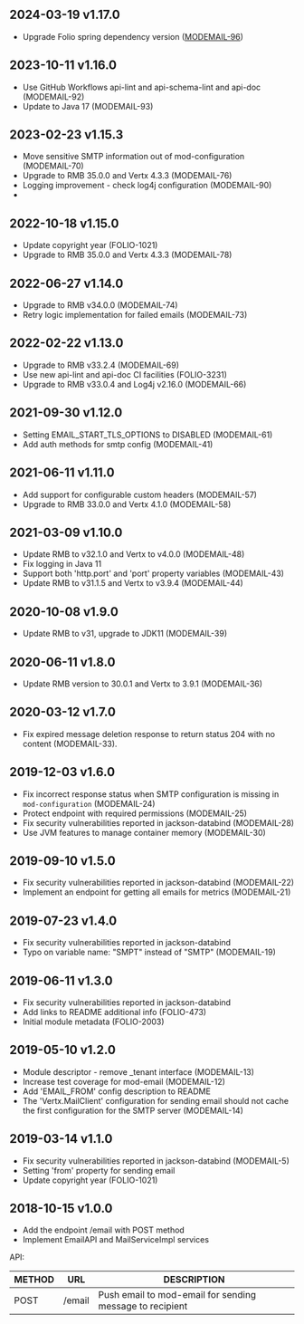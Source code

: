 ## 2024-03-19 v1.17.0
* Upgrade Folio spring dependency version ([MODEMAIL-96](https://issues.folio.org/browse/MODEMAIL-96))


## 2023-10-11 v1.16.0
* Use GitHub Workflows api-lint and api-schema-lint and api-doc (MODEMAIL-92)
* Update to Java 17 (MODEMAIL-93)


## 2023-02-23 v1.15.3
* Move sensitive SMTP information out of mod-configuration (MODEMAIL-70)
* Upgrade to RMB 35.0.0 and Vertx 4.3.3 (MODEMAIL-76)
* Logging improvement - check log4j configuration (MODEMAIL-90)
* 
## 2022-10-18 v1.15.0
* Update copyright year (FOLIO-1021)
* Upgrade to RMB 35.0.0 and Vertx 4.3.3 (MODEMAIL-78)

## 2022-06-27 v1.14.0
* Upgrade to RMB v34.0.0 (MODEMAIL-74)
* Retry logic implementation for failed emails (MODEMAIL-73)

## 2022-02-22 v1.13.0
* Upgrade to RMB v33.2.4 (MODEMAIL-69)
* Use new api-lint and api-doc CI facilities (FOLIO-3231)
* Upgrade to RMB v33.0.4 and Log4j v2.16.0 (MODEMAIL-66)

## 2021-09-30 v1.12.0
 * Setting EMAIL_START_TLS_OPTIONS to DISABLED (MODEMAIL-61)
 * Add auth methods for smtp config (MODEMAIL-41)

## 2021-06-11 v1.11.0
 * Add support for configurable custom headers (MODEMAIL-57)
 * Upgrade to RMB 33.0.0 and Vertx 4.1.0 (MODEMAIL-58)

## 2021-03-09 v1.10.0
 * Update RMB to v32.1.0 and Vertx to v4.0.0 (MODEMAIL-48)
 * Fix logging in Java 11
 * Support both 'http.port' and 'port' property variables (MODEMAIL-43)
 * Update RMB to v31.1.5 and Vertx to v3.9.4 (MODEMAIL-44)

## 2020-10-08 v1.9.0
 * Update RMB to v31, upgrade to JDK11 (MODEMAIL-39)

## 2020-06-11 v1.8.0
 * Update RMB version to 30.0.1 and Vertx to 3.9.1 (MODEMAIL-36)

## 2020-03-12 v1.7.0
 * Fix expired message deletion response to return status 204 with no content (MODEMAIL-33).

## 2019-12-03 v1.6.0
 * Fix incorrect response status when SMTP configuration is missing in `mod-configuration` (MODEMAIL-24)
 * Protect endpoint with required permissions (MODEMAIL-25)
 * Fix security vulnerabilities reported in jackson-databind (MODEMAIL-28)
 * Use JVM features to manage container memory (MODEMAIL-30)

## 2019-09-10 v1.5.0
 * Fix security vulnerabilities reported in jackson-databind (MODEMAIL-22)
 * Implement an endpoint for getting all emails for metrics (MODEMAIL-21)

## 2019-07-23 v1.4.0
 * Fix security vulnerabilities reported in jackson-databind
 * Typo on variable name: "SMPT" instead of "SMTP" (MODEMAIL-19)

## 2019-06-11 v1.3.0
 * Fix security vulnerabilities reported in jackson-databind
 * Add links to README additional info (FOLIO-473)
 * Initial module metadata (FOLIO-2003)

## 2019-05-10 v1.2.0
 * Module descriptor - remove _tenant interface (MODEMAIL-13)
 * Increase test coverage for mod-email (MODEMAIL-12)
 * Add 'EMAIL_FROM' config description to README
 * The 'Vertx.MailClient' configuration for sending email should not cache the first configuration for the SMTP server (MODEMAIL-14)
 
## 2019-03-14 v1.1.0
 * Fix security vulnerabilities reported in jackson-databind (MODEMAIL-5)
 * Setting 'from' property for sending email
 * Update copyright year (FOLIO-1021)

## 2018-10-15 v1.0.0
 * Add the endpoint /email with POST method
 * Implement EmailAPI and MailServiceImpl services

 API:

 | METHOD |  URL                          | DESCRIPTION                                                       |
 |--------|-------------------------------|-------------------------------------------------------------------|
 | POST   | /email                        | Push email to mod-email for sending message to recipient          |
